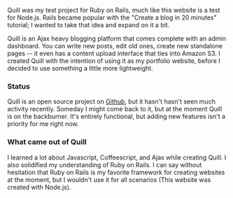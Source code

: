 Quill was my test project for Ruby on Rails, much like this website is a test for Node.js. Rails became popular with the "Create a blog in 20 minutes" tutorial; I wanted to take that idea and expand on it a bit.

Quill is an Ajax heavy blogging platform that comes complete with an admin dashboard. You can write new posts, edit old ones, create new standalone pages -- it even has a content upload interface that ties into Amazon S3. I created Quill with the intention of using it as my portfolio website, before I decided to use something a little more lightweight.


### Status

Quill is an open source project on [Github](https://github.com/IanMitchell/Quill), but it hasn't hasn't seen much activity recently. Someday I might come back to it, but at the moment Quill is on the backburner. It's entirely functional, but adding new features isn't a priority for me right now.

### What came out of Quill

I learned a lot about Javascript, Coffeescript, and Ajax while creating Quill. I also solidified my understanding of Ruby on Rails. I can say without hesitation that Ruby on Rails is my favorite framework for creating websites at the moment, but I wouldn't use it for all scenarios (This website was created with Node.js).
